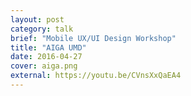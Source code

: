 ```yaml
---
layout: post
category: talk
brief: "Mobile UX/UI Design Workshop"
title: "AIGA UMD"
date: 2016-04-27
cover: aiga.png
external: https://youtu.be/CVnsXxQaEA4
---
```

